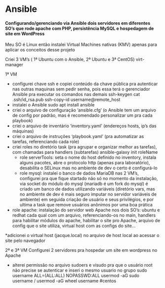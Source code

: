 # Ansible


#### Configurando/gerenciando via Ansible dois servidores em diferentes SO’s que rode apache com PHP, persistência MySQL e hospedagem de site em WordPress

Meu SO é Linux então instalei Virtual Machines nativas (KMV) apenas para aplicar os conceitos desse projeto

Criei 3 VM’s ( 1ª Ubuntu com o Ansible, 2ª Ubuntu e 3ª CentOS)
	virt-manager

1ª VM
- configurei chave ssh e copiei conteúdo da chave pública pra autenticar nas outras maquinas sem pedir senha, pois essa terá o gerenciador Ansible pra executar os comandos nas demais
	ssh-keygen
	cat .ssh/id_rsa.pub
	ssh-copy-id username@remote_host
- instalei o Ansible
	sudo apt install ansible
- criei o arquivo de configuração ‘ansible.cfg’ (o Ansible tem um arquivo de config por padrão, mas é recomendado personalizar um pra cada playbook)
- criei o arquivo de inventário ‘inventory.yaml’ (endereços hosts, ip’s das máquinas)
- criei o arquivo de instruções ‘playbook.yaml’ (pra automatizar as tarefas, referenciando cada role)
- criei roles no diretório task (pra agrupar e organizar melhor as tarefas), com chamadas para handlers (subtarefas)
	ansible-galaxy init roleName	
	- role serverTools: seta o nome do host definido no inventory, instala alguns pacotes, abre o protocolo http (apenas para laboratório), desabilita o SELinux mas no ambiente de dev o certo é configurá-lo
	- role mysql: instalei o banco de dados MariaDB nas 2 VM’s, configurei pra que fique startado não só no momento da instalação, via socket do módulo do mysql (mariadb é um fork do mysql) é criado um banco de dados utilizando variáveis (diretório vars, mas no ambiente de dev é mais seguro imputar no servidor variáveis de ambiente) em seguida criação de usuário e seus privilégios, e por ultima a task que remove usuários anônimos por uma boa prática
- role apache: instalação do servidor web Apache nos dois SO’s: ubuntu e redhat cada qual com um arquivo, referenciando-os no main, handlers para habilitar módulos do apache, habilitar o site pro Apache, arquivo de config que o site utiliza, virtual host com as configs do site...

*adicionei o virtual host (jacque.local) no arquivo de host local ao acessar o site pelo navegador

2ª e 3ª VM
Configurei 2 servidores pra hospedar um site em wordpress no Apache 
- alterei permissão no arquivo sudoers e visudo pra que o usuário root não precise se autenticar e inseri o mesmo usuario no grupo sudo
	username ALL=(ALL:ALL) NOPASSWD:ALL
	usermod -aG sudo username / usermod -aG wheel username #centos
	
